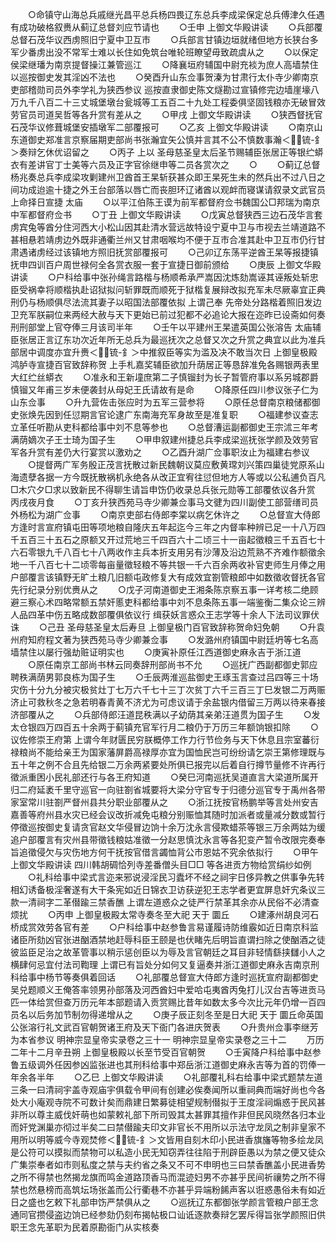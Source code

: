 <!-- { "loadSidebar": true } -->
　　○命镇守山海总兵戚继光昌平总兵杨四畏辽东总兵李成梁保定总兵傅津久任遇有成功破格叙赉从蓟辽总督刘应节请也
　　○壬申  上御文华殿讲读
　　○兵部覆总督石茂华议西虏照旧宁夏中卫互市
　　○兵部言甘镇边垣就绪但地方长狭台多军少番虏出没不常军士难以长住如免筑台唯轮班瞭望毋致疏虞从之
　　○以保定侯梁继璠为南京提督操江兼管巡江
　　○降襄垣府辅国中尉充裧为庶人高墙禁住以巡按御史发其淫凶不法也
　　○癸酉升山东佥事贺溱为甘肃行太仆寺少卿南京吏部稽勋司员外李学礼为狭西参议  巡按直隶御史陈文燧勘过宣镇修完边墙崖壕八万九千八百二十三丈城堡墩台瓮城等工五百二十九处工程委俱坚固钱粮亦无破冒效劳官员司道吴哲等各升赏有差从之
　　○甲戌  上御文华殿讲读
　　○狭西督抚官石茂华议修葺城堡安插墩军二部覆报可
　　○乙亥  上御文华殿讲读
　　○南京山东道御史郑准言京察届期吏部尚书张瀚宜矢公慎并言其不公不慎数事瀚＜锍-釒＞奏辩乞休优诏留之
　　○丙子  上以  圣母慈圣皇太后圣节赐辅臣张居正等银纻蟒衣有差讲官丁士美等六员及正字官徐继申等二员各赏次之
　　○
　　○蓟辽总督杨兆奏总兵李成梁攻剿建州卫酋首王杲斩获甚众即王杲死生未的然兵出不过八日之间功成迨逾十捷之外王台部落以唇亡而丧胆环辽诸酋以观衅而寝谋请叙录文武官员  上命择日宣捷  太庙
　　○以平江伯陈王谟为前军都督府佥书魏国公□邦瑞为南京中军都督府佥书
　　○丁丑  上御文华殿讲读
　　○戊寅总督狭西三边石茂华言套虏宾兔等酋分住河西大小松山因其赴清水营远故特设宁夏中卫与市视去兰靖道路不甚相悬若靖虏边外既非通衢兰州又甘肃咽喉均不便于互市合准其赴中卫互市仍行甘肃遇诸虏经过该镇地方照旧抚赏部覆报可
　　○己卯辽东荡平逆酋王杲等报捷镇抚申四训百户周世禄何全各赏衣服一套于宣捷日御前颁给
　　○庚辰  上御文华殿讲读
　　○户科给事中张孙绳言路楷与杨顺希承严嵩因沈炼劾嵩诬其诬叛处斩忠臣受祸幸将顺楷执赴诏狱拟问斩罪既而顺死于狱楷复展辩改拟充军未尽厥辜宜正典刑仍与杨顺俱尽法流其妻子以昭国法部覆依拟  上谓己奉  先帝处分路楷着照旧发边卫充军朕嗣位来两经大赦与天下更始已前过犯都不必追论大报在迩昨已设斋如何奏刑刑部堂上官夺俸三月该司半年
　　○壬午以平建州王杲遣英国公张溶告  太庙辅臣张居正言辽东功次近年所无总兵为最巡抚次之总督又次之升赏之典宜以此为准兵部居中调度亦宜升赉＜锍-釒＞中推叙臣等实为滥及决不敢当次日  上御皇极殿鸿胪寺宣捷百官致辞称贺  上手札嘉奖辅臣欲加升荫居正等恳辞准免各赐银两表里大红纻丝蟒衣
　　○准永和王新墥庶第二子慎镏封为长子暂管府事以系另城郡爵慎镏又年甫三岁未便袭封从母妃王氏请故有是命
　　○降原任四川参议张子仁为山东佥事
　　○升九营佐击张应时为五军三营参将
　　○原任总督南京粮储都御史张焕先因到任愆期言官论逮广东南海充军身故至是准复职
　　○福建参议查志立革任听勘从吏科都给事中刘不息等参也
　　○总督漕运副都御史王宗沭三年考满荫嫡次子王士琦为国子生
　　○甲申叙建州捷总兵李成梁巡抚张学颜及效劳官军各升赏有差仍大行宴赏以激劝之
　　○乙酉升湖广佥事职汝止为福建右参议
　　○提督两广军务殷正茂言抚散过新民魏朝议莫应敷黄瑺刘兴策四巢徒党原系山海遗孽各据一方今既抚散祸机永绝各从改正宜宥往愆但地方人等或以公私逋负百凡□木穴夕□求以致新民不得聊生请旨申饬仍收录总兵张元勋等工部覆依议各升赏  丙戌夜月食
　　○丁亥升狭西苑马寺少卿兼佥事马文徤为四川副使工部营缮司员外杨松为湖广佥事
　　○南京吏部右侍郎李棠以病乞休许之
　　○总督宣大侍郎方逢时言宣府镇屯田等项地粮自隆庆五年起迄今三年之内督率种辨已足一十八万四千五百三十五石之原额又开过荒地三千四百六十二顷三十一亩起徵粮三千五百七十六石零银九千八百七十八两收作主兵本折支用另有沙薄及沿边荒熟不齐难作额徵余地一千八百七十二顷零每亩量徵轻粮不等共银一千六百余两收补官吏师生月俸之用户部覆言该镇野无旷土粮几旧额屯政修复大有成效宜劄管粮郎中如数徵收督抚各官先行纪录分别优赉从之
　　○戊子河南道御史王湘条陈京察五事一详考核二绝顾避三察心术四略常额五禁奸慝吏科都给事中刘不息条陈五事一端鉴衡二集众论三辨人品四革中伤五略成数部覆俱依议行  缉获妖言惑众王志学等十余人下法司议罪伏诛
　　○己丑  圣母慈圣皇太后寿旦  上御皇极门百官致辞称贺命妇免朝
　　○升袁州府知府程文著为狭西苑马寺少卿兼佥事
　　○发潞州府镇国中尉廷坍等七名高墙禁住以屡行强劫赃证明实也
　　○庚寅补原任江西道御史麻永吉于浙江道
　　○原任南京工部尚书林云同奏辞刑部尚书不允
　　○巡抚广西副都御史郭应聘秩满荫男郭良栋为国子生
　　○壬辰两淮巡盐御史王琢玉言查过吕四等三十场灾伤十分九分被灾极贫灶丁七万六千七十三丁次贫丁六千三百三丁巳发银二万两赈济止可救秋冬之急若明春青黄不济尤为可虑议请于余盐银内借留三万两以待来春接济部覆从之
　　○兵部侍郎汪道昆秩满以子幼荫其亲弟汪道贯为国子生
　　○发太仓银四万四百五十余两于蓟镇充官军行月二粮仍于万历三年额饷银扣除
　　○议佐修崇王府第  上谓今年财匮民穷朕概停工作力行节俭务与天下休息且宗室蕃衍禄粮尚不能给亲王为国家藩屏爵高禄厚亦宜为国恤民岂可纷纷请乞崇王第修理既与五十年之例不合且先给银二万余两紧要处所俱已报完以后着自行撙节量修不许再行徵派重困小民礼部还行与各王府知道
　　○癸巳河南巡抚吴道直言大梁道所属开归二府延袤千里守巡官一向驻劄省城要将大梁分守官专于归德分巡官专于禹州各带家室常川驻劄严督州县共分职业部覆从之
　　○浙江抚按官杨鹏举等言处州安吉嘉善等府州县水灾已经会议改折减免屯粮分别赈恤其随时加派者或量减分数或暂行停徵巡按御史复请贪官赵文华侵冒边饷十余万沈永言侵欺蜡茶等银三万余两姑为缓追户部覆言有灾州县带徵钱粮姑准徵一分赵思慎沈永言等各犯变产暂令改限完奏奉旨追徵侵欠与灾伤地方何干抚按官借言蠲恤背公市恩姑不究余依拟行
　　○甲午  上御文华殿讲读  四川韩胡碉恰列寺差番僧头目□□  等各进贡方物给赏绢纱如例
　　○礼科给事中梁式言迩来邪说浸淫民习蠹坏不经之祠宇日侈异教之供事争先转相幻诱备极淫奢遂有大干条宪如近日锦衣卫访获逆犯王志学者更宜屏息奸宄条议三款一清祠字二革僣踰三禁香醮  上谓左道惑众之徒严行禁革其余亦从民俗不必清查烦扰
　　○丙申  上御皇极殿太常寺奏冬至大祀  天于  圜丘
　　○建涿州胡良河石桥成赏效劳各官有差
　　○户科给事中赵参鲁言易谨履诗防维霰如近日南京科监诸臣所劾凶官张进酗酒禁地赶辱科臣王颐是也伏睹先后明旨直谓扫除之使酗酒之徒彼监臣足治之故革管事以稍示惩创臣以为辱及言官朝廷之耳目非轻情繇挟讎小人之横肆何忌宜付法司鞫理  上谓已有旨处分如何又复逼奏并浙江道御史麻永吉南京刑科给事中杨节等奏俱着回话
　　○礼部覆总督宣大侍郎方逢时巡抚宣府副都御史吴兑题顺义王俺答率领男孙部落及河西酋妇中爱哈屯夷酋丙兔打儿汉台吉等进贡马匹一体给赏但查万历元年本部题请入贡赏赐比昔年如数太多今次比元年仍增一百四员名以后务加节制勿得递增从之
　　○庚子辰正刻冬至是日大祀  天于  圜丘命英国公张溶行礼文武百官朝贺诸王府及天下衙门各进庆贺表
　　○升贵州佥事李继芳为本省参议
明神宗显皇帝实录卷之三十一
明神宗显皇帝实录卷之三十二
　　万历二年十二月辛丑朔  上御皇极殿以长至节受百官朝贺
　　○壬寅降户科给事中赵参鲁五级调外任因参凶监张进也其刑科给事中郑岳浙江道御史麻永吉等为首的罚俸一年余各半年
　　○乙巳  上御文华殿讲读
　　○礼部覆礼科右给事中梁式题禁左道三条一曰清祠宇盖寺观庙宇俱载令甲间有创建必俟奏闻所以重祠典而端好尚也今各处大小庵观寺院不可数计矣而鼎建日繁募徒相望规制僣拟于王度淫祠煽惑于民风甚非所以尊主威伐奸萌也如蒙敕礼部下所司毁其太甚罪其擅作非但民风晓然各归本业而奸党渊巢亦彻过半矣二曰禁僣踰夫印文非官长不用所以示法守龙凤之制非皇家不用所以明等威今寺观焚修＜锍-釒＞文皆用自刻木印小民进香旗旛等物多绘龙凤是公符可以摸拟而禁物可以私造小民无知窃弄往往陷于刑辟臣愚以为禁之便又徒众广集崇奉者如市则私度之禁与夫约省之条又不可不申明也三曰禁香醮盖小民进香势之所不得禁也然揭龙旗而鸣金道路顶香马而混迹妇男不亦甚乎民间祈禳势之所不得禁也然悬榜而高筑坛场张盖而公行衢巷不亦甚乎异端粉餙声客以诳惑愚俗未有如近日之盛也乞敕下礼部申饬严禁俱从之
　　○巡抚辽东都御张学颜言管粮户部王念通同官攒侵盗边饷已经参劾仍刻布揭帖极口讪诋逐款奏辩乞罢斥得旨张学颜照旧供职王念先革职为民着原勘衙门从实核奏
